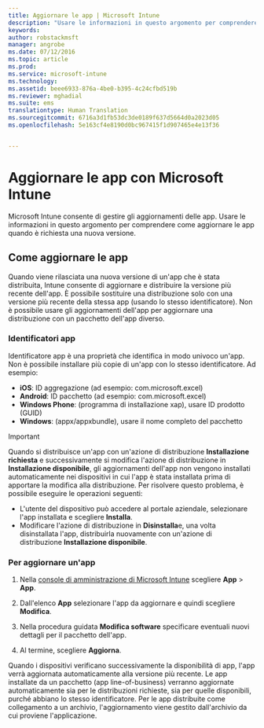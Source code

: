 ```yaml
---
title: Aggiornare le app | Microsoft Intune
description: "Usare le informazioni in questo argomento per comprendere come aggiornare le app quando è richiesta una nuova versione."
keywords: 
author: robstackmsft
manager: angrobe
ms.date: 07/12/2016
ms.topic: article
ms.prod: 
ms.service: microsoft-intune
ms.technology: 
ms.assetid: beee6933-876a-4be0-b395-4c24cfbd519b
ms.reviewer: mghadial
ms.suite: ems
translationtype: Human Translation
ms.sourcegitcommit: 6716a3d1fb53dc3de0189f637d5664d0a2023d05
ms.openlocfilehash: 5e163cf4e8190d0bc967415f1d907465e4e13f36


---
```


# Aggiornare le app con Microsoft Intune
Microsoft Intune consente di gestire gli aggiornamenti delle app. Usare le informazioni in questo argomento per comprendere come aggiornare le app quando è richiesta una nuova versione.

## Come aggiornare le app
Quando viene rilasciata una nuova versione di un'app che è stata distribuita, Intune consente di aggiornare e distribuire la versione più recente dell'app. È possibile sostituire una distribuzione solo con una versione più recente della stessa app (usando lo stesso identificatore). Non è possibile usare gli aggiornamenti dell'app per aggiornare una distribuzione con un pacchetto dell'app diverso.

### Identificatori app
Identificatore app è una proprietà che identifica in modo univoco un'app. Non è possibile installare più copie di un'app con lo stesso identificatore. Ad esempio:

- **iOS**: ID aggregazione (ad esempio: com.microsoft.excel)
- **Android**: ID pacchetto (ad esempio: com.microsoft.excel)
- **Windows Phone**: (programma di installazione xap), usare ID prodotto (GUID)
- **Windows**: (appx/appxbundle), usare il nome completo del pacchetto



> [!IMPORTANT]
> Quando si distribuisce un'app con un'azione di distribuzione **Installazione richiesta** e successivamente si modifica l'azione di distribuzione in **Installazione disponibile**, gli aggiornamenti dell'app non vengono installati automaticamente nei dispositivi in cui l'app è stata installata prima di apportare la modifica alla distribuzione. Per risolvere questo problema, è possibile eseguire le operazioni seguenti:
> 
> -   L'utente del dispositivo può accedere al portale aziendale, selezionare l'app installata e scegliere **Installa**.
> -   Modificare l'azione di distribuzione in **Disinstalla**e, una volta disinstallata l'app, distribuirla nuovamente con un'azione di distribuzione **Installazione disponibile**.

### Per aggiornare un'app

1.  Nella [console di amministrazione di Microsoft Intune](https://manage.microsoft.com) scegliere **App** &gt; **App**.

2.  Dall'elenco **App** selezionare l'app da aggiornare e quindi scegliere **Modifica**.

3.  Nella procedura guidata **Modifica software** specificare eventuali nuovi dettagli per il pacchetto dell'app.

4.  Al termine, scegliere **Aggiorna**.

Quando i dispositivi verificano successivamente la disponibilità di app, l'app verrà aggiornata automaticamente alla versione più recente.
Le app installate da un pacchetto (app line-of-business) verranno aggiornate automaticamente sia per le distribuzioni richieste, sia per quelle disponibili, purché abbiano lo stesso identificatore.
Per le app distribuite come collegamento a un archivio, l'aggiornamento viene gestito dall'archivio da cui proviene l'applicazione.






<!--HONumber=Jul16_HO4-->


